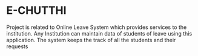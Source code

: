 # E-CHUTTHI
Project is related to Online Leave System which provides services to the institution. Any Institution can maintain data of students of leave using this application. The system keeps the track of all the students and their requests
